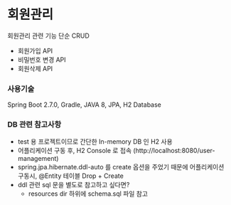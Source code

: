 # 회원관리 

회원관리 관련 기능 단순 CRUD
- 회원가입 API
- 비밀번호 변경 API
- 회원삭제 API

### 사용기술
Spring Boot 2.7.0, Gradle, JAVA 8, JPA, H2 Database


### DB 관련 참고사항
* test 용 프로젝트이므로 간단한 In-memory DB 인 H2 사용
* 어플리케이션 구동 후, H2 Console 로 접속 (http://localhost:8080/user-management)
* spring.jpa.hibernate.ddl-auto 를 create 옵션을 주었기 때문에 어플리케이션 구동시, @Entity 테이블 Drop + Create
* ddl 관련 sql 문을 별도로 참고하고 싶다면? 
  * resources dir 하위에 schema.sql 파일 참고 
